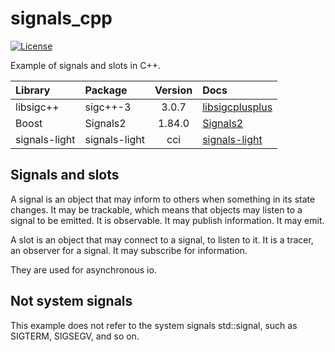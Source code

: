 # signals_cpp

[![License](https://img.shields.io/github/license/spjuanjoc/signals_cpp)](https://img.shields.io/github/license/spjuanjoc/signals_cpp)

Example of signals and slots in C++.

| Library       | Package       | Version | Docs                                                                     |
|:--------------|:--------------|:-------:|:-------------------------------------------------------------------------|
| libsigc++     | sigc++-3      |  3.0.7  | [libsigcplusplus](https://libsigcplusplus.github.io/libsigcplusplus/)    |
| Boost         | Signals2      | 1.84.0  | [Signals2](https://www.boost.org/doc/libs/1_84_0/doc/html/signals2.html) |
| signals-light | signals-light |   cci   | [signals-light](https://github.com/a-n-t-h-o-n-y/signals-light)          |

## Signals and slots

A signal is an object that may inform to others when something in its state
changes. It may be trackable, which means that objects may listen to a signal to
be emitted. It is observable. It may publish information. It may emit.

A slot is an object that may connect to a signal, to listen to it. It is a
tracer, an observer for a signal. It may subscribe for information.

They are used for asynchronous io.

## Not system signals

This example does not refer to the system signals std::signal, such as
SIGTERM, SIGSEGV, and so on.
